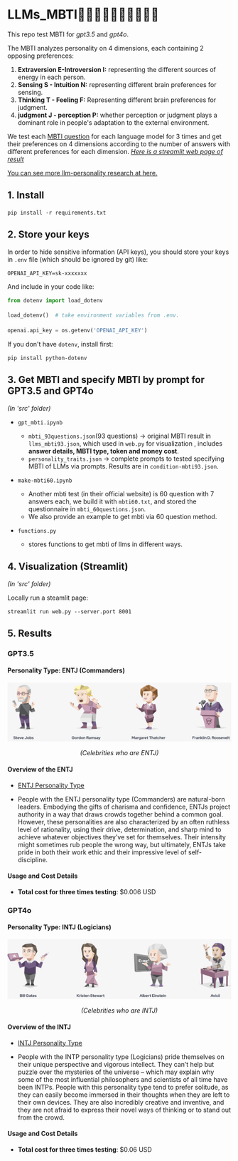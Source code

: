 
# LLMs_MBTI👩‍💼👨‍💻👨‍💼👩‍🎤🕵️‍♀️
This repo test MBTI for *gpt3.5* and *gpt4o*.   

The MBTI analyzes personality on 4 dimensions, each containing 2 opposing preferences:   

1. **Extraversion E-Introversion I:** representing the different sources of energy in each person.
2. **Sensing S - Intuition N:** representing different brain preferences for sensing.
3. **Thinking T - Feeling F:** Representing different brain preferences for judgment.
4. **judgment J - perception P:** whether perception or judgment plays a dominant role in people's adaptation to the external environment.

We test each [MBTI question](./mbti_questions.json) for each language model for 3 times and get their preferences on 4 dimensions according to the number of answers with different preferences for each dimension. *[Here is a streamlit web page of result](https://derekwang2002-streamlit-repo-web-gyx7yx.streamlit.app/)*

[You can see more llm-personality research at here.](https://quilt-trouble-855.notion.site/LLM-MBTI-Papers-1222a8ae851045959403e4628804129a?pvs=74)

## 1. Install

```
pip install -r requirements.txt
```

## 2. Store your keys

In order to hide sensitive information (API keys), you should store your keys in `.env` file (which should be ignored by git) like:

```
OPENAI_API_KEY=sk-xxxxxxx
```

And include in your code like:

```python
from dotenv import load_dotenv

load_dotenv()  # take environment variables from .env.

openai.api_key = os.getenv('OPENAI_API_KEY')
```

If you don't have `dotenv`, install first:

```
pip install python-dotenv
```

## 3. Get MBTI and specify MBTI by prompt for GPT3.5 and GPT4o
*(In 'src' folder)*

- `gpt_mbti.ipynb`
  - `mbti_93questions.json`(93 questions) ->  original MBTI result in `llms_mbti93.json`,  which used in `web.py` for visualization , includes **answer details, MBTI type, token and money cost**.
  - `personality_traits.json` -> complete prompts to tested specifying MBTI of LLMs via prompts. Results are in `condition-mbti93.json`.

- `make-mbti60.ipynb`
  - Another mbti test (in their official website) is 60 question with 7 answers each, we build it with `mbti60.txt`, and stored the questionnaire in `mbti_60questions.json`. 
  - We also provide an example to get mbti via 60 question method.

- `functions.py`
  - stores functions to get mbti of llms in different ways.

## 4. Visualization (Streamlit)
*(In 'src' folder)*

Locally run a steamlit page: 

```
streamlit run web.py --server.port 8001
```


## 5. Results
### GPT3.5
#### Personality Type: ENTJ (Commanders)
<div style="text-align: center;">
  <img src="res/ENTJ.png" alt="Celebrities with same MBTI" title="Celebrities with same MBTI" />
  <p><i>(Celebrities who are ENTJ)</i></p>
</div>

#### Overview of the ENTJ

- [ENTJ Personality Type](https://www.16personalities.com/entj-personality)

- People with the ENTJ personality type (Commanders) are natural-born leaders. Embodying the gifts of charisma and confidence, ENTJs project authority in a way that draws crowds together behind a common goal. However, these personalities are also characterized by an often ruthless level of rationality, using their drive, determination, and sharp mind to achieve whatever objectives they’ve set for themselves. Their intensity might sometimes rub people the wrong way, but ultimately, ENTJs take pride in both their work ethic and their impressive level of self-discipline.

#### Usage and Cost Details

- **Total cost for three times testing**: $0.006 USD

### GPT4o
#### Personality Type: INTJ (Logicians)
<div style="text-align: center;">
  <img src="res/INTJ.png" alt="Celebrities with same MBTI" title="Celebrities with same MBTI" />
  <p style="text-align: center;"><i>(Celebrities who are INTJ)</i></p>
</div>


#### Overview of the INTJ 

- [INTJ Personality Type](https://www.16personalities.com/intj-personality)

- People with the INTP personality type (Logicians) pride themselves on their unique perspective and vigorous intellect. They can’t help but puzzle over the mysteries of the universe – which may explain why some of the most influential philosophers and scientists of all time have been INTPs. People with this personality type tend to prefer solitude, as they can easily become immersed in their thoughts when they are left to their own devices. They are also incredibly creative and inventive, and they are not afraid to express their novel ways of thinking or to stand out from the crowd.

#### Usage and Cost Details

- **Total cost for three times testing**: $0.06 USD